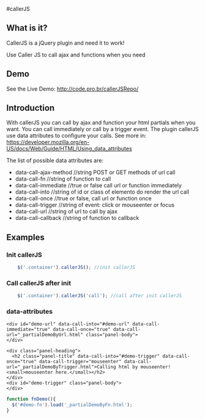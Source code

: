 #callerJS

## What is it?

CallerJS is a jQuery plugin and need it to work!

Use Caller JS to call ajax and functions when you need

## Demo

See the Live Demo: http://code.pro.br/callerJSRepo/

## Introduction

With callerJS you can call by ajax and function your html partials when you want. You can call immediately or call by a trigger event.
The plugin callerJS use data attributes to configure your calls. See more in: https://developer.mozilla.org/en-US/docs/Web/Guide/HTML/Using_data_attributes

The list of possible data attributes are:

* data-call-ajax-method //string POST or GET methods of url call
* data-call-fn //string of function to call
* data-call-immediate //true or false call url or function immediately
* data-call-into //string of id or class of elemento do render the url call
* data-call-once //true or false, call url or function once
* data-call-trigger //string of event: click or mouseenter or focus
* data-call-url //string of url to call by ajax
* data-call-callback //string of function to callback

## Examples

### Init callerJS

```javascript
    $('.container').callerJS(); //init callerJS
```

### Call callerJS after init

```javascript
    $('.container').callerJS('call'); //call after init callerJS
```

### data-attributes

```
<div id="demo-url" data-call-into="#demo-url" data-call-immediate="true" data-call-once="true" data-call-url="_partialDemoByUrl.html" class="panel-body">
</div>
```

```
<div class="panel-heading">
  <h2 class="panel-title" data-call-into="#demo-trigger" data-call-once="true" data-call-trigger="mouseenter" data-call-url="_partialDemoByTrigger.html">Calling html by mouseenter! <small>mouseenter here.</small></h2>
</div>
<div id="demo-trigger" class="panel-body">
</div>
```
```javascript
function fnDemo(){
  $('#demo-fn').load('_partialDemoByFn.html');
}
```
